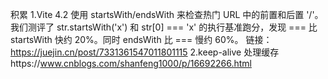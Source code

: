 积累
1.Vite 4.2 使用 startsWith/endsWith 来检查热门 URL 中的前置和后置 '/'。我们测评了 str.startsWith('x') 和 str[0] === 'x' 的执行基准跑分，发现 === 比 startsWith 快约 20%。同时 endsWith 比 === 慢约 60%。
链接：https://juejin.cn/post/7331361547011801115
2.keep-alive 处理缓存https://www.cnblogs.com/shanfeng1000/p/16692266.html
